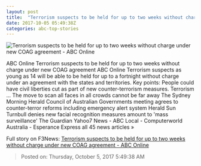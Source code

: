 ```yaml
---
layout: post
title:  "Terrorism suspects to be held for up to two weeks without charge under new COAG agreement - ABC Online"
date: 2017-10-05 05:49:38Z
categories: abc-top-stories
---
```


![Terrorism suspects to be held for up to two weeks without charge under new COAG agreement - ABC Online](http://www.abc.net.au/news/image/5760064-1x1-700x700.jpg)

ABC Online Terrorism suspects to be held for up to two weeks without charge under new COAG agreement ABC Online Terrorism suspects as young as 14 will be able to be held for up to a fortnight without charge under an agreement with the states and territories. Key points: People could have civil liberties cut as part of new counter-terrorism measures. Terrorism ... The move to scan all faces in all crowds cannot be far away The Sydney Morning Herald Council of Australian Governments meeting agrees to counter-terror reforms including emergency alert system Herald Sun Turnbull denies new facial recognition measures amount to 'mass surveillance' The Guardian Yahoo7 News - ABC Local - Computerworld Australia - Esperance Express all 45 news articles »


Full story on F3News: [Terrorism suspects to be held for up to two weeks without charge under new COAG agreement - ABC Online](http://www.f3nws.com/n/vcDEZD)

> Posted on: Thursday, October 5, 2017 5:49:38 AM
